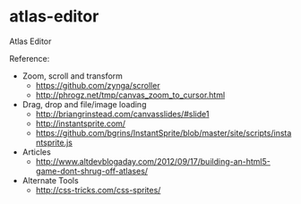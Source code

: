 atlas-editor
============

Atlas Editor

Reference:

 - Zoom, scroll and transform  
   - https://github.com/zynga/scroller
   - http://phrogz.net/tmp/canvas_zoom_to_cursor.html
 - Drag, drop and file/image loading 
   - http://briangrinstead.com/canvasslides/#slide1
   - http://instantsprite.com/
   - https://github.com/bgrins/InstantSprite/blob/master/site/scripts/instantsprite.js
 - Articles
   - http://www.altdevblogaday.com/2012/09/17/building-an-html5-game-dont-shrug-off-atlases/
 - Alternate Tools
   - http://css-tricks.com/css-sprites/
